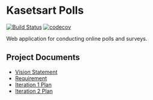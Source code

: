 # Kasetsart Polls
[![Build Status](https://travis-ci.com/nicenicegame/ku-polls.svg?branch=master)](https://travis-ci.com/nicenicegame/ku-polls)
[![codecov](https://codecov.io/gh/nicenicegame/ku-polls/branch/master/graph/badge.svg?token=AAJEXACAQ1)](undefined)

Web application for conducting online polls and surveys.

## Project Documents

* [Vision Statement](../../wiki/Vision%20Statement)
* [Requirement](../../wiki/Requirements)    
* [Iteration 1 Plan](../../wiki/Iteration%201%20Plan)
* [Iteration 2 Plan](../../wiki/Iteration%202%20Plan)